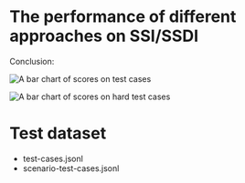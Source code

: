 # The performance of different approaches on SSI/SSDI
Conclusion:

![A bar chart of scores on test cases]()

![A bar chart of scores on hard test cases]()

# Test dataset
- test-cases.jsonl
- scenario-test-cases.jsonl
